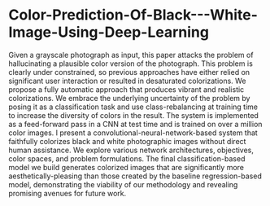 # Color-Prediction-Of-Black---White-Image-Using-Deep-Learning
Given a grayscale photograph as input, this paper attacks the problem of hallucinating
a plausible color version of the photograph. This problem is clearly under constrained, so
previous approaches have either relied on significant user interaction or resulted in desaturated
colorizations. We propose a fully automatic approach that produces vibrant and realistic
colorizations. We embrace the underlying uncertainty of the problem by posing it as a
classification task and use class-rebalancing at training time to increase the diversity of colors in
the result. The system is implemented as a feed-forward pass in a CNN at test time and is trained
on over a million color images. I present a convolutional-neural-network-based system that
faithfully colorizes black and white photographic images without direct human assistance. We
explore various network architectures, objectives, color spaces, and problem formulations. The
final classification-based model we build generates colorized images that are significantly more
aesthetically-pleasing than those created by the baseline regression-based model, demonstrating
the viability of our methodology and revealing promising avenues for future work.
